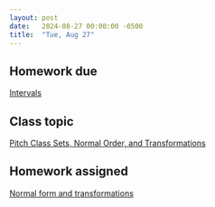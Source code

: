 ```yaml
---
layout: post
date:   2024-08-27 00:00:00 -0500
title:  "Tue, Aug 27"
---
```



## Homework due

[Intervals](https://viva.pressbooks.pub/openmusictheory/chapter/intervals-in-integer-notation/#assignments)

## Class topic

[Pitch Class Sets, Normal Order, and Transformations](https://viva.pressbooks.pub/openmusictheory/chapter/pc-sets-normal-order-and-transformations/)

## Homework assigned

[Normal form and transformations](https://viva.pressbooks.pub/openmusictheory/chapter/pc-sets-normal-order-and-transformations/#assignments)
